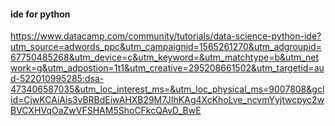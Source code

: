 #### ide for python

https://www.datacamp.com/community/tutorials/data-science-python-ide?utm_source=adwords_ppc&utm_campaignid=1565261270&utm_adgroupid=67750485268&utm_device=c&utm_keyword=&utm_matchtype=b&utm_network=g&utm_adpostion=1t1&utm_creative=295208661502&utm_targetid=aud-522010995285:dsa-473406587035&utm_loc_interest_ms=&utm_loc_physical_ms=9007808&gclid=CjwKCAiAis3vBRBdEiwAHXB29M7JIhKAg4XcKhoLve_ncvmYyjtwcpyc2wBVCXHVqOaZwVFSHAM5ShoCFkcQAvD_BwE

